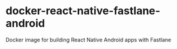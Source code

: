 # docker-react-native-fastlane-android
Docker image for building React Native Android apps with Fastlane
